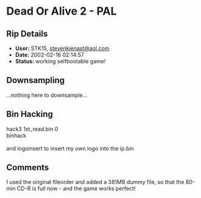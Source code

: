 # Dead Or Alive 2 - PAL

## Rip Details

- **User:** STK15, stevenkienast@aol.com
- **Date:** 2002-02-16 02:14:57
- **Status:** working selfbootable game!

## Downsampling

...nothing here to downsample...

## Bin Hacking

hack3 1st_read.bin 0<br />binhack<br /><br />and logoinsert to insert my own logo into the ip.bin

## Comments

I used the original fileorder and added a 381MB dummy file, so that the 80-min CD-R is full now - and the game works perfect!

